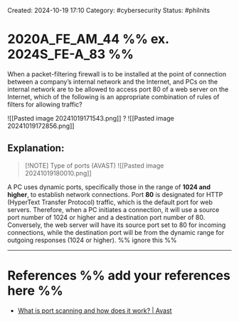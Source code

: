Created: 2024-10-19 17:10
Category: #cybersecurity
Status: #philnits



# 2020A_FE_AM_44 %% ex. 2024S_FE-A_83 %%

When a packet-filtering firewall is to be installed at the point of connection between a company’s internal network and the Internet, and PCs on the internal network are to be allowed to access port 80 of a web server on the Internet, which of the following is an appropriate combination of rules of filters for allowing traffic?

![[Pasted image 20241019171543.png]]
?
![[Pasted image 20241019172856.png]]
## **Explanation:**

> [!NOTE] Type of ports (AVAST)
> ![[Pasted image 20241019180010.png]]

A PC uses dynamic ports, specifically those in the range of **1024 and higher**, to establish network connections. Port **80** is designated for HTTP (HyperText Transfer Protocol) traffic, which is the default port for web servers. Therefore, when a PC initiates a connection, it will use a source port number of 1024 or higher and a destination port number of 80. Conversely, the web server will have its source port set to 80 for incoming connections, while the destination port will be from the dynamic range for outgoing responses (1024 or higher).
%% ignore this %%
<!--SR:!2025-03-10,15,290-->
---









# References %% add your references here %%
- [What is port scanning and how does it work? | Avast](https://www.avast.com/en-ph/business/resources/what-is-port-scanning#pc)
